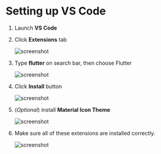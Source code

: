 # Setting up VS Code



1. Launch **VS Code**

2. Click **Extensions** tab

   ![screenshot](https://lh3.googleusercontent.com/3nFyVxIoqXEVognw5fLzbe2gfYdGoBXhoFLwTCsRTVzN1Ygkg4drKvPo1OzjHBjsYm45X3mEgve_a2rlf-MwGvlmKEEoqsQO0gkOZOoDp24be7ftAyzcDqvjqJ76eAf_Csml7J-H)

   

3. Type **flutter** on search bar, then choose Flutter

   ![screenshot](https://user-images.githubusercontent.com/24327781/119427461-af961480-bcd0-11eb-89b3-e0457e3f8c2a.png)
   
   





4. Click **Install** button

   ![screenshot](https://lh3.googleusercontent.com/Uv1H8x-Lz5YAgMNhMVv1HO38HQQpyQe7ZwD6Ao7cmeFiNS9C2mLx11HgxxyOXUcD_OufgA_OkxRXuAy8dBxfU3bFGrLY3iAw13AqXERlk8YCooUHWXJPuuvsty8eEWvO1BwtL264)



5. (*Optional*) install **Material Icon Theme**

   ![screenshot](https://lh3.googleusercontent.com/zBHmcYmJpktNim7u-lfTqpk3yNAMQHwpAWJkjfpqTDsnL_CmhJ1N2NvDevXWabYmBOUad-BBp6bvhCUZGQ4lnX_WI61dLox-M0zpQmLASAS9Ligqt2AY52m7IEgmVP1LLbZRl756)





6. Make sure all of these extensions are installed correctly.   

   ![screenshot](https://lh6.googleusercontent.com/tEM7NFSQa6q72Zr9yR6xO8yeP1kekeYE8a3sTGiqwhrf_1rWWKlcNNBlEffIsiLDH-fDsDUFGxrlN_xaO7Bhc50WzXUYvgdNz0VE00p11_Dfv7REv00ZFzl1OiinAr3RONo3nN8v)
